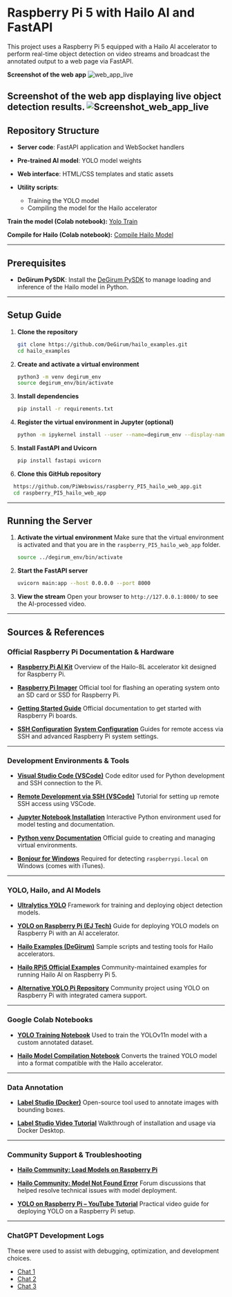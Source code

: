 # Raspberry Pi 5 with Hailo AI and FastAPI

This project uses a Raspberry Pi 5 equipped with a Hailo AI accelerator to perform real-time object detection on video streams and broadcast the annotated output to a web page via FastAPI.

**Screenshot of the web app**
![web_app_live](templates/static/ressources/web_app_live.png)

**Screenshot of the web app displaying live object detection results.**
![Screenshot_web_app_live](Screenshot_web_app_live.png)
---

## Repository Structure

* **Server code**: FastAPI application and WebSocket handlers
* **Pre-trained AI model**: YOLO model weights
* **Web interface**: HTML/CSS templates and static assets
* **Utility scripts**:

  * Training the YOLO model
  * Compiling the model for the Hailo accelerator

**Train the model (Colab notebook):**
[Yolo Train](https://colab.research.google.com/drive/1kkYMit4gj5RQPTyDT4U0StDJmXVad0Oz?usp=sharing)

**Compile for Hailo (Colab notebook):**
[Compile Hailo Model](https://colab.research.google.com/drive/1cI-a5BHdVLQiYJJdzprg2WqeuU2pA_YQ?usp=drive_link)

---

## Prerequisites

* **DeGirum PySDK**: Install the [DeGirum PySDK](https://github.com/DeGirum/hailo_examples/blob/main/README.md) to manage loading and inference of the Hailo model in Python.

---

## Setup Guide

1. **Clone the repository**

   ```bash
   git clone https://github.com/DeGirum/hailo_examples.git
   cd hailo_examples
   ```

2. **Create and activate a virtual environment**

   ```bash
   python3 -m venv degirum_env
   source degirum_env/bin/activate
   ```

3. **Install dependencies**

   ```bash
   pip install -r requirements.txt
   ```

4. **Register the virtual environment in Jupyter (optional)**

   ```bash
   python -m ipykernel install --user --name=degirum_env --display-name "Python (degirum_env)"
   ```

5. **Install FastAPI and Uvicorn**

   ```bash
   pip install fastapi uvicorn
   ```

6. **Clone this GitHub repository**

 ```bash
   https://github.com/PiWebswiss/raspberry_PI5_hailo_web_app.git
   cd raspberry_PI5_hailo_web_app
   ```
---

##  Running the Server

1. **Activate the virtual environment**
   Make sure that the virtual environment is activated and that you are in the `raspberry_PI5_hailo_web_app` folder.

   ```bash
   source ../degirum_env/bin/activate
   ```

3. **Start the FastAPI server**

   ```bash
   uvicorn main:app --host 0.0.0.0 --port 8000
   ```

4. **View the stream**
   Open your browser to `http://127.0.0.1:8000/` to see the AI-processed video.


---

## Sources & References

### Official Raspberry Pi Documentation & Hardware

* [**Raspberry Pi AI Kit**](https://www.raspberrypi.com/products/ai-kit/)
  Overview of the Hailo-8L accelerator kit designed for Raspberry Pi.

* [**Raspberry Pi Imager**](https://www.raspberrypi.com/software/)
  Official tool for flashing an operating system onto an SD card or SSD for Raspberry Pi.

* [**Getting Started Guide**](https://www.raspberrypi.com/documentation/computers/getting-started.html)
  Official documentation to get started with Raspberry Pi boards.

* [**SSH Configuration**](https://www.raspberrypi.com/documentation/computers/remote-access.html#ssh)
  [**System Configuration**](https://www.raspberrypi.com/documentation/computers/configuration.html)
  Guides for remote access via SSH and advanced Raspberry Pi system settings.

---

### Development Environments & Tools

* [**Visual Studio Code (VSCode)**](https://code.visualstudio.com/download)
  Code editor used for Python development and SSH connection to the Pi.

* [**Remote Development via SSH (VSCode)**](https://code.visualstudio.com/docs/remote/ssh-tutorial)
  Tutorial for setting up remote SSH access using VSCode.

* [**Jupyter Notebook Installation**](https://jupyter.org/install)
  Interactive Python environment used for model testing and documentation.

* [**Python venv Documentation**](https://docs.python.org/3/library/venv.html)
  Official guide to creating and managing virtual environments.

* [**Bonjour for Windows**](https://apps.microsoft.com/detail/9pb2mz1zmb1s?hl=fr-FR&gl=CH)
  Required for detecting `raspberrypi.local` on Windows (comes with iTunes).

---

### YOLO, Hailo, and AI Models

* [**Ultralytics YOLO**](https://ultralytics.com/)
  Framework for training and deploying object detection models.

* [**YOLO on Raspberry Pi (EJ Tech)**](https://www.ejtech.io/learn/yolo-on-raspberry-pi)
  Guide for deploying YOLO models on Raspberry Pi with an AI accelerator.

* [**Hailo Examples (DeGirum)**](https://github.com/DeGirum/hailo_examples)
  Sample scripts and testing tools for Hailo accelerators.

* [**Hailo RPi5 Official Examples**](https://github.com/hailo-ai/hailo-rpi5-examples)
  Community-maintained examples for running Hailo AI on Raspberry Pi 5.

* [**Alternative YOLO Pi Repository**](https://github.com/LukeDitria/RasPi_YOLO)
  Community project using YOLO on Raspberry Pi with integrated camera support.

---

### Google Colab Notebooks

* [**YOLO Training Notebook**](https://colab.research.google.com/drive/1kkYMit4gj5RQPTyDT4U0StDJmXVad0Oz?usp=sharing)
  Used to train the YOLOv11n model with a custom annotated dataset.

* [**Hailo Model Compilation Notebook**](https://colab.research.google.com/drive/1cI-a5BHdVLQiYJJdzprg2WqeuU2pA_YQ?usp=sharing)
  Converts the trained YOLO model into a format compatible with the Hailo accelerator.

---

### Data Annotation

* [**Label Studio (Docker)**](https://hub.docker.com/r/heartexlabs/label-studio)
  Open-source tool used to annotate images with bounding boxes.

* [**Label Studio Video Tutorial**](https://www.youtube.com/watch?v=r0RspiLG260)
  Walkthrough of installation and usage via Docker Desktop.

---

### Community Support & Troubleshooting

* [**Hailo Community: Load Models on Raspberry Pi**](https://community.hailo.ai/t/how-to-load-a-model-and-run-inference-on-raspberry-pi-5-using-python/13299)

* [**Hailo Community: Model Not Found Error**](https://community.hailo.ai/t/issue-loading-custom-yolov11n-model-on-raspberry-pi-5-hailo/15164/3)
  Forum discussions that helped resolve technical issues with model deployment.

* [**YOLO on Raspberry Pi – YouTube Tutorial**](https://www.youtube.com/watch?v=Dm37x7sObIc&t=555s)
  Practical video guide for deploying YOLO on a Raspberry Pi setup.

---

### ChatGPT Development Logs

These were used to assist with debugging, optimization, and development choices.

* [Chat 1](https://chatgpt.com/c/6838601a-6ee0-800e-afb3-1a5636e2fb01)
* [Chat 2](https://chatgpt.com/share/6838291d-cdf4-800e-af62-9ae145e8e58f)
* [Chat 3](https://chatgpt.com/share/68383000-066c-800e-8ae4-a21eb074307d)


